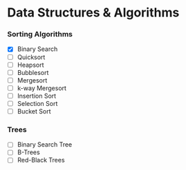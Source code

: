 # Data Structures & Algorithms
### Sorting Algorithms
- [x] Binary Search
- [ ] Quicksort
- [ ] Heapsort
- [ ] Bubblesort
- [ ] Mergesort
- [ ] k-way Mergesort
- [ ] Insertion Sort
- [ ] Selection Sort
- [ ] Bucket Sort

### Trees
- [ ] Binary Search Tree
- [ ] B-Trees
- [ ] Red-Black Trees
